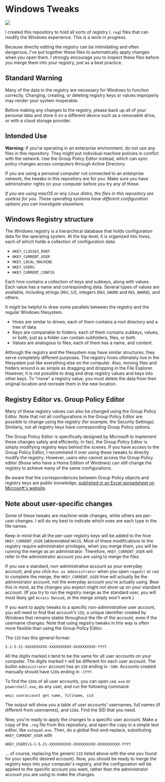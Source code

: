 # Windows Tweaks

![](https://img.shields.io/badge/license-MIT-blue)

I created this repository to hold all sorts of registry (`.reg`) files that can modify the Windows experience.  This is a work in progress.

Because directly editing the registry can be intimidating and often dangerous, I've put together these files to automatically apply changes when you open them.  I strongly encourage you to inspect these files before you merge them into your registry, just as a best practice.

## Standard Warning

Many of the data in the registry are necessary for Windows to function correctly.  Changing, creating, or deleting registry keys or values improperly may render your system inoperable.

Before making any changes to the registry, please back up all of your personal data and store it on a different device such as a removable drive, or with a cloud storage provider.

## Intended Use

**Warning:** If you're operating in an enterprise environment, do not use any files in this repository.  They might put individual machine policies in conflict with the network.  Use the Group Policy Editor instead, which can sync policy changes across computers through Active Directory.

If you are using a personal computer not connected to an enterprise network, the tweaks in this repository are for you.  Make sure you have administrator rights on your computer before you try any of these.

*If you are using macOS or any Linux distro, the files in this repository are useless for you.  These operating systems have different configuration options you can investigate elsewhere.*

## Windows Registry structure

The Windows registry is a hierarchical database that holds configuration data for the operating system.  At the top level, it is organized into hives, each of which holds a collection of configuration data:
- `HKEY_CLASSES_ROOT`
- `HKEY_CURRENT_USER`
- `HKEY_LOCAL_MACHINE`
- `HKEY_USERS`
- `HKEY_CURRENT_CONFIG`

Each hive contains a collection of keys and subkeys, along with values.  Each value has a name and corresponding data.  Several types of values are available, including strings (`REG_SZ`), integers (`REG_DWORD` and `REG_QWORD`), and others.

It might be helpful to draw some parallels between the registry and the regular Windows filesystem.
- Hives are similar to drives; each of them contains a root directory and a tree of data.
- Keys are comparable to folders; each of them contains subkeys, values, or both, just as a folder can contain subfolders, files, or both.
- Values are analogous to files; each of them has a name, and content.

Although the registry and the filesystem may have similar structures, they serve completely different purposes.  The registry hives ultimately live in the filesystem just like everything else on the computer.  Also, moving files and folders around is as simple as dragging and dropping in the File Explorer.  However, it is not possible to drag and drop registry values and keys into other keys.  To "move" a registry value, you must delete the data from their original location and recreate them in the new location.

## Registry Editor vs. Group Policy Editor

Many of these registry values can also be changed using the Group Policy Editor.  Note that not all configurations in the Group Policy Editor are possible to change using the registry (for example, the Security Settings).  Similarly, not all registry keys have corresponding Group Policy options.

The Group Policy Editor is specifically designed by Microsoft to implement these changes safely and efficiently.  In fact, the Group Policy Editor is simply modifying registry keys behind the scenes.  If you have access to the Group Policy Editor, I recommend it over using these tweaks to directly modify the registry.  However, users who cannot access the Group Policy editor (those who have a Home Edition of Windows) can still change the registry to achieve many of the same configurations.

Be aware that the correspondences between Group Policy objects and registry keys are public knowledge, [published in an Excel spreadsheet on Microsoft's website](https://www.microsoft.com/en-us/download/details.aspx?id=101451).

## Note about user-specific changes
Some of these tweaks are machine-wide changes, while others are per-user changes.  I will do my best to indicate which ones are each type in the file names.

Keep in mind that all the per-user registry keys will be added to the hive `HKEY_CURRENT_USER` (abbreviated `HKCU`).  Most of these modifications to the registry require administrator privileges, when you merge them, you will be running the merge as an administrator.  Therefore, `HKEY_CURRENT_USER` will refer to the administrator account you are using to merge the files.

If you use a standard, non-administrative account as your everyday account, and you click `Run as Administrator` when you open `regedit` or `cmd` to complete the merge, the `HKEY_CURRENT_USER` hive will actually be the administrator account, not the everyday account you're actually using.  Bear this in mind, as the changes you expect might not show up on your standard account.  (If you try to run the registry merge as the standard user, you will most likely get `Access Denied`, or the merge simply won't work.)

If you want to apply tweaks to a specific non-administrative user account, you will need to find that account's `SID`, a unique identifier created by Windows that remains stable throughout the life of the account, even if the username changes.  Note that using registry tweaks in this way is often more flexible than using the Group Policy Editor.

The `SID` has this general format:
```
S-1-5-21-XXXXXXXXXX-XXXXXXXXXX-XXXXXXXXXX-YYYY
```
All the digits marked `X` tend to be the same for all user accounts on your computer.  The digits marked `Y` will be different for each user account.  The builtin `Administrator` account has an `SID` ending in `-500`.  Accounts created manually should have `SID`s ending in `-1YYY`.

To find the `SID`s of all user accounts, you can open `cmd.exe` or `powershell.exe`, as any user, and run the following command:
```
wmic useraccount get name, fullname, sid
```
The output will show you a table of user accounts' usernames, full names (if different from usernames), and `SID`s.  Find the SID that you need.

Now, you're ready to apply the changes to a specific user account.  Make a copy of the `.reg` file from this repository, and open the copy in a simple text editor, like `notepad.exe`.  Then, do a global find-and-replace, substituting `HKEY_CURRENT_USER` with
```
HKEY_USERS\S-1-5-21-XXXXXXXXXX-XXXXXXXXXX-XXXXXXXXXX-YYYY
```
... of course, replacing the generic `SID` listed above with the one you found for your specific desired account).  Now, you should be ready to merge the registry keys into your computer's registry, and the configuration will be applied to the specific account you want, rather than the administrator account you are using to make the changes.
